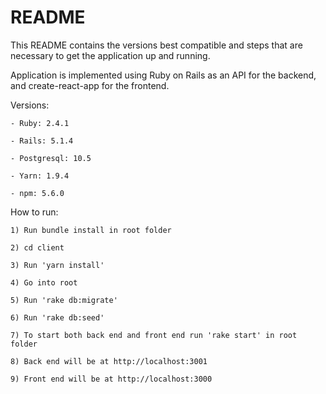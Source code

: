 # README

This README contains the versions best compatible and steps that are necessary to get the application up and running.

Application is implemented using Ruby on Rails as an API for the backend, and create-react-app for the frontend.

Versions:

    - Ruby: 2.4.1
    
    - Rails: 5.1.4
    
    - Postgresql: 10.5
    
    - Yarn: 1.9.4
    
    - npm: 5.6.0
    
How to run:

    1) Run bundle install in root folder 
    
    2) cd client
    
    3) Run 'yarn install'
    
    4) Go into root
    
    5) Run 'rake db:migrate'
    
    6) Run 'rake db:seed'
    
    7) To start both back end and front end run 'rake start' in root folder
    
    8) Back end will be at http://localhost:3001
    
    9) Front end will be at http://localhost:3000
